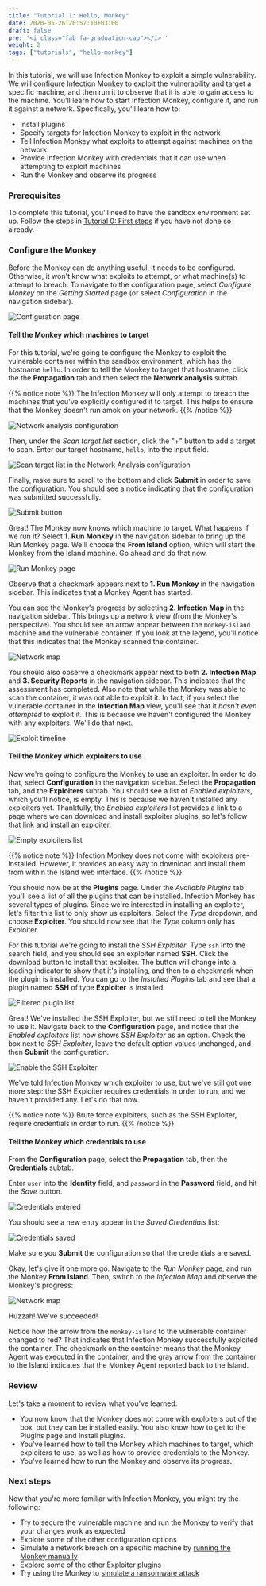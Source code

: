 ```yaml
---
title: "Tutorial 1: Hello, Monkey"
date: 2020-05-26T20:57:10+03:00
draft: false
pre: '<i class="fab fa-graduation-cap"></i> '
weight: 2
tags: ["tutorials", "hello-monkey"]
---
```


In this tutorial, we will use Infection Monkey to exploit a simple vulnerability. We will configure Infection Monkey to exploit the vulnerability and target a specific machine, and then run it to observe that it is able to gain access to the machine. You'll learn how to start Infection Monkey, configure it, and run it against a network. Specifically, you'll learn how to:
- Install plugins
- Specify targets for Infection Monkey to exploit in the network
- Tell Infection Monkey what exploits to attempt against machines on the network
- Provide Infection Monkey with credentials that it can use when attempting to exploit machines
- Run the Monkey and observe its progress

### Prerequisites

To complete this tutorial, you'll need to have the sandbox environment set up.
Follow the steps in [Tutorial 0: First steps](../first-steps) if you have not
done so already.

### Configure the Monkey
Before the Monkey can do anything useful, it needs to be configured. Otherwise,
it won't know what exploits to attempt, or what machine(s) to attempt to
breach. To navigate to the configuration page, select _Configure Monkey_
on the _Getting Started_ page (or select _Configuration_ in the navigation
sidebar).

![Configuration page](../../images/tutorials/hello-monkey/3-configuration-page.jpg)

#### Tell the Monkey which machines to target
For this tutorial, we're going to configure the Monkey to exploit the
vulnerable container within the sandbox environment, which has the hostname
`hello`. In order to tell the Monkey to target that hostname, click the the
**Propagation** tab and then select the **Network analysis** subtab.

{{% notice note %}}
The Infection Monkey will only attempt to breach the machines that you've explicitly configured it to target. This helps to ensure that the Monkey doesn't run amok on your network.
{{% /notice %}}

![Network analysis configuration](../../images/tutorials/hello-monkey/4-network-analysis.jpg)

Then, under the _Scan target list_ section, click the "+" button to add a target to scan. Enter our target hostname, `hello`, into the input field.

![Scan target list in the Network Analysis configuration](../../images/tutorials/hello-monkey/5-scan-target-list.jpg)

Finally, make sure to scroll to the bottom and click **Submit** in order to save the configuration.
You should see a notice indicating that the configuration was submitted successfully.

![Submit button](../../images/tutorials/hello-monkey/6-submit-button.jpg)

Great! The Monkey now knows which machine to target. What happens if we run it? Select **1. Run Monkey** in the navigation sidebar to bring up the Run Monkey page. We'll choose the **From Island** option, which will start the Monkey from the Island machine. Go ahead and do that now.

![Run Monkey page](../../images/tutorials/hello-monkey/7-run-monkey.jpg)

Observe that a checkmark appears next to **1. Run Monkey** in the navigation sidebar. This indicates that a Monkey Agent has started.

You can see the Monkey's progress by selecting **2. Infection Map** in the navigation sidebar. This brings up a network view (from the Monkey's perspective). You should see an arrow appear between the `monkey-island` machine and the vulnerable container. If you look at the legend, you'll notice that this indicates that the Monkey scanned the container.

![Network map](../../images/tutorials/hello-monkey/8-map-scanned.jpg)

You should also observe a checkmark appear next to both **2. Infection Map** and **3. Security Reports** in the navigation sidebar. This indicates that the assessment has completed. Also note that while the Monkey was able to scan the container, it was not able to exploit it. In fact, if you select the vulnerable container in the **Infection Map** view, you'll see that it _hasn't even attempted_ to exploit it. This is because we haven't configured the Monkey with any exploiters. We'll do that next.

![Exploit timeline](../../images/tutorials/hello-monkey/9-exploit-timeline.jpg)


#### Tell the Monkey which exploiters to use
Now we're going to configure the Monkey to use an exploiter. In order to do that, select **Configuration** in the navigation sidebar. Select the **Propagation** tab, and the **Exploiters** subtab. You should see a list of _Enabled exploiters_, which you'll notice, is empty. This is because we haven't installed any exploiters yet. Thankfully, the _Enabled exploiters_ list provides a link to a page where we can download and install exploiter plugins, so let's follow that link and install an exploiter.

![Empty exploiters list](../../images/tutorials/hello-monkey/10-empty-exploiter-list.jpg)

{{% notice note %}}
Infection Monkey does not come with exploiters pre-installed. However, it provides an easy way to download and install them from within the Island web interface.
{{% /notice %}}

You should now be at the **Plugins** page. Under the _Available Plugins_ tab you'll see a list of all the plugins that can be installed. Infection Monkey has several types of plugins. Since we're interested in installing an exploiter, let's filter this list to only show us exploiters. Select the _Type_ dropdown, and choose **Exploiter**. You should now see that the _Type_ column only has Exploiter.

For this tutorial we're going to install the _SSH Exploiter_. Type `ssh` into the search field, and you should see an exploiter named **SSH**. Click the download button to install that exploiter. The button will change into a loading indicator to show that it's installing, and then to a checkmark when the plugin is installed. You can go to the _Installed Plugins_ tab and see that a plugin named **SSH** of type **Exploiter** is installed.

![Filtered plugin list](../../images/tutorials/hello-monkey/11-filtered-plugin-list.jpg)

Great! We've installed the SSH Exploiter, but we still need to tell the Monkey to use it. Navigate back to the **Configuration** page, and notice that the _Enabled exploiters_ list now shows _SSH Exploiter_ as an option. Check the box next to _SSH Exploiter_, leave the default option values unchanged, and then **Submit** the configuration.

![Enable the SSH Exploiter](../../images/tutorials/hello-monkey/12-exploiter-enabled.jpg)


We've told Infection Monkey which exploiter to use, but we've still got one more step: the SSH Exploiter requires credentials in order to run, and we haven't provided any. Let's do that now.

{{% notice note %}}
Brute force exploiters, such as the SSH Exploiter, require credentials in order to run.
{{% /notice %}}


#### Tell the Monkey which credentials to use
From the **Configuration** page, select the **Propagation** tab, then the **Credentials** subtab.

Enter `user` into the **Identity** field, and `password` in the **Password** field, and hit the _Save_ button.

![Credentials entered](../../images/tutorials/hello-monkey/13-credentials-input.jpg)

You should see a new entry appear in the _Saved Credentials_ list:

![Credentials saved](../../images/tutorials/hello-monkey/14-saved-credentials.jpg)

Make sure you **Submit** the configuration so that the credentials are saved.

Okay, let's give it one more go. Navigate to the _Run Monkey_ page, and run the Monkey **From Island**. Then, switch to the _Infection Map_ and observe the Monkey's progress:

![Network map](../../images/tutorials/hello-monkey/15-map-exploited.jpg)

Huzzah! We've succeeded!

Notice how the arrow from the `monkey-island` to the vulnerable container changed to red? That indicates that Infection Monkey successfully exploited the container. The checkmark on the container means that the Monkey Agent was executed in the container, and the gray arrow from the container to the Island indicates that the Monkey Agent reported back to the Island.


### Review
Let's take a moment to review what you've learned:
- You now know that the Monkey does not come with exploiters out of the box, but they can be installed easily. You also know how to get to the Plugins page and install plugins.
- You've learned how to tell the Monkey which machines to target, which exploiters to use, as well as how to provide credentials to the Monkey.
- You've learned how to run the Monkey and observe its progress.


### Next steps
Now that you're more familiar with Infection Monkey, you might try the following:

- Try to secure the vulnerable machine and run the Monkey to verify that your changes work as expected
- Explore some of the other configuration options
- Simulate a network breach on a specific machine by [running the Monkey manually](../../usage/running-manually)
- Explore some of the other Exploiter plugins
- Try using the Monkey to [simulate a ransomware attack](../ransomware)
